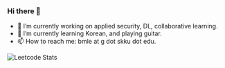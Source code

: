 ### Hi there 👋

- 🔭 I’m currently working on applied security, DL, collaborative learning.
- 🌱 I’m currently learning Korean, and playing guitar.
- 📫 How to reach me: bmle at g dot skku dot edu.

![Leetcode Stats](https://leetcard.jacoblin.cool/binhleminh0209)
